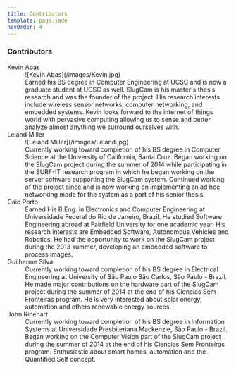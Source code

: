 ```yaml
---
title: Contributors
template: page.jade
navOrder: 4
---
```

### Contributors

<dl class="float-right">
  <dt>Kevin Abas</dt>
    <dd>![Kevin Abas](/images/Kevin.jpg)</dd>
  	<dd>Earned his BS degree in Computer Engineering at UCSC and is now a graduate student at UCSC as well. 
  		SlugCam is his master's thesis research and was the founder of the project.
  		His research interests include wireless sensor networks, computer networking, and embedded systems.
      Kevin looks forward to the internet of things world with pervasive computing allowing us to sense and better analyze almost anything we surround ourselves with. 
  	</dd>
  <dt>Leland Miller</dt>
    <dd>![Leland Miller](/images/Leland.jpg)</dd>
    <dd>Currently working toward completion of his BS degree in Computer Science at the University of California, Santa Cruz. Began working on the SlugCam project during the summer of 2014 while participating in the SURF-IT research program in which he began working on the server software supporting the SlugCam system. Continued working of the project since and is now working on implementing an ad hoc networking mode for the system as a part of his senior thesis.</dt>

  <dt>Caio Porto</dt>
    <dd style="text-align:left;">
      <img id="caio"></img>
    </dd>  
  	<dd>Earned His B.Eng. in Electronics and Computer Engineering at Universidade Federal do Rio de Janeiro, Brazil. He studied Software Engineering abroad at Fairfield University for one academic year.
		His research interests are Embedded Software, Autonomous Vehicles and Robotics. He had the opportunity to work on the SlugCam project during the 2013 summer, developing an embedded software to process images.
  <dt>Guilherme Silva</dt>
   <dd style="text-align:left;">
      <img id="Guilherme"></dd>
    <dd>Currently working toward completion of his BS degree in Electrical Engineering at University of São Paulo São Carlos, São Paulo - Brazil. He made major contributions on the hardware part of the SlugCam project during the summer of 2014 at the end of his Ciencias Sem Fronteiras program. He is very interested about solar energy, automation and others renewable energy sources.</dd>
  <dt> John Rinehart</dt>
    <dd style="text-align:left;">
      <img id="John"></dd>
    <dd>Currently working toward completion of his BS degree in Information Systems at Universidade Presbiteriana Mackenzie, São Paulo - Brazil. Began working on the Computer Vision part of the SlugCam project during the summer of 2014 at the end of his Ciencias Sem Fronteiras program. Enthusiastic about smart homes, automation and the Quantified Self concept.</dd>
</dl>
